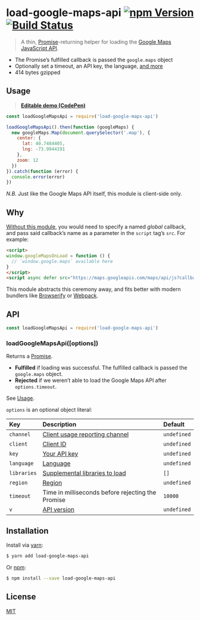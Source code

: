# load-google-maps-api [![npm Version](http://img.shields.io/npm/v/load-google-maps-api.svg?style=flat)](https://www.npmjs.com/package/load-google-maps-api) [![Build Status](https://img.shields.io/travis/yuanqing/load-google-maps-api.svg?branch=master&style=flat)](https://travis-ci.org/yuanqing/load-google-maps-api)

> A thin, [Promise](https://developers.google.com/web/fundamentals/primers/promises)-returning helper for loading the [Google Maps JavaScript API](https://developers.google.com/maps/documentation/javascript/).

- The Promise&rsquo;s fulfilled callback is passed the `google.maps` object
- Optionally set a timeout, an API key, the language, [and more](#loadgooglemapsapioptions)
- 414 bytes gzipped

## Usage

> [**Editable demo (CodePen)**](https://codepen.io/lyuanqing/pen/YeYBrN)

```js
const loadGoogleMapsApi = require('load-google-maps-api')

loadGoogleMapsApi().then(function (googleMaps) {
  new googleMaps.Map(document.querySelector('.map'), {
    center: {
      lat: 40.7484405,
      lng: -73.9944191
    },
    zoom: 12
  })
}).catch(function (error) {
  console.error(error)
})
```

*N.B.* Just like the Google Maps API itself, this module is client-side only.

## Why

[Without this module](https://developers.google.com/maps/documentation/javascript/tutorial#Loading_the_Maps_API), you would need to specify a named *global* callback, and pass said callback&rsquo;s name as a parameter in the `script` tag&rsquo;s `src`. For example:

```html
<script>
window.googleMapsOnLoad = function () {
  // `window.google.maps` available here
}
</script>
<script async defer src="https://maps.googleapis.com/maps/api/js?callback=googleMapsOnLoad"></script>
```

This module abstracts this ceremony away, and fits better with modern bundlers like [Browserify](http://browserify.org/) or [Webpack](https://webpack.github.io/).

## API

```js
const loadGoogleMapsApi = require('load-google-maps-api')
```

### loadGoogleMapsApi([options])

Returns a [Promise](https://developer.mozilla.org/en-US/docs/Web/JavaScript/Reference/Global_Objects/Promise).

- **Fulfilled** if loading was successful. The fulfilled callback is passed the `google.maps` object.
- **Rejected** if we weren&rsquo;t able to load the Google Maps API after `options.timeout`.

See [Usage](#usage).

`options` is an optional object literal:

  Key | Description | Default
  :--|:--|:--
  `channel` | [Client usage reporting channel](https://developers.google.com/maps/premium/reports/usage-reports#channels) | `undefined`
  `client` | [Client ID](https://developers.google.com/maps/documentation/javascript/get-api-key#specifying-a-client-id-when-loading-the-api) | `undefined`
  `key` | [Your API key](https://developers.google.com/maps/documentation/javascript/get-api-key#step-2-add-the-api-key-to-your-application) | `undefined`
  `language` | [Language](https://developers.google.com/maps/documentation/javascript/localization#Language) | `undefined`
  `libraries` | [Supplemental libraries to load](https://developers.google.com/maps/documentation/javascript/libraries) | `[]`
  `region` | [Region](https://developers.google.com/maps/documentation/javascript/localization#Region) | `undefined`
  `timeout` | Time in milliseconds before rejecting the Promise | `10000`
  `v` | [API version](https://developers.google.com/maps/documentation/javascript/versions) | `undefined`

## Installation

Install via [yarn](https://yarnpkg.com):

```sh
$ yarn add load-google-maps-api
```

Or [npm](https://npmjs.com):

```sh
$ npm install --save load-google-maps-api
```

## License

[MIT](LICENSE.md)
